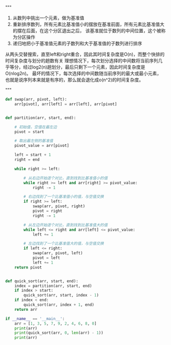 """
1. 从数列中挑出一个元素，做为基准值
2. 重新排序数列，所有元素比基准值小的摆放在基准前面，所有元素比基准值大的摆在后面，在这个分区退出之后，
该基准就位于数列的中间位置，这个被称为分区操作
3. 递归地把小于基准值元素的子数列和大于基准值的子数列进行排序

从两头交替搜索，直至left和right重合，因此其时间复杂度是O(n)，而整个快排的时间复杂度与划分的趟数有关
理想情况下，每次划分选择的中间数将当前序列几乎等分，经过log2(n)趟划分，最后只剩下一个元素，因此时间复杂度是O(nlog2n)。
最坏的情况下，每次选择的中间数随当前序列的最大或最小元素，也就是说序列本来就是有序的，那么就会退化成o(n^2)的时间复杂度。

"""

```python
def swap(arr, pivot, left):
    arr[pivot], arr[left] = arr[left], arr[pivot]


def partition(arr, start, end):

    # 初始值，空值在最左边
    pivot = start

    # 取出最左侧的基准值
    pivot_value = arr[pivot]

    left = start + 1
    right = end

    while right >= left:

        # 从右边开始逐个对比，直到找到比基准值小的值
        while right >= left and arr[right] >= pivot_value:
            right -= 1

        # 右边找到了一个比基准值小的值，与空值交换
        if right >= left:
            swap(arr, pivot, right)
            pivot = right
            right -= 1

        # 从左边开始逐个对比，直到找到比基准值大的值
        while left <= right and arr[left] <= pivot_value:
            left += 1

        # 左边找到了一个比基准值大的值，与空值交换
        if left <= right:
            swap(arr, pivot, left)
            pivot = left
            left += 1
    return pivot


def quick_sort(arr, start, end):
    index = partition(arr, start, end)
    if index > start:
        quick_sort(arr, start, index - 1)
    if index < end:
        quick_sort(arr, index + 1, end)
    return arr

if __name__ == '__main__':
    arr = [1, 3, 5, 7, 9, 2, 4, 6, 8, 0]
    print(arr)
    print(quick_sort(arr, 0, len(arr) - 1))
    print(arr)

```

